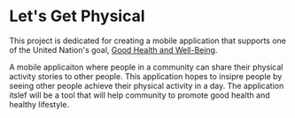 # Let's Get Physical

This project is dedicated for creating a mobile application that supports one of the United Nation's goal, [Good Health and Well-Being](https://www.un.org/sustainabledevelopment/health/).

A mobile applicaiton where people in a community can share their physical activity stories to other people. This application hopes to insipre people by seeing other people achieve their physical activity in a day. The application itslef will be a tool that will help community to promote good health and healthy lifestyle.
